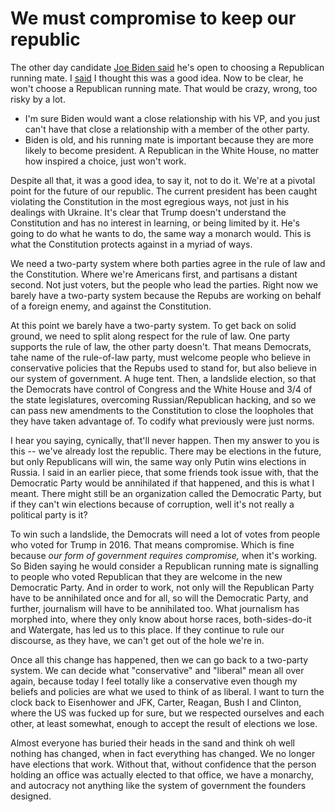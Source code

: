 # We must compromise to keep our republic
The other day candidate <a href="https://www.cnn.com/2019/12/30/politics/joe-biden-running-mate-republican/index.html">Joe Biden said</a> he's open to choosing a Republican running mate. I <a href="https://twitter.com/davewiner/status/1211775820546621441">said</a> I thought this was a good idea. Now to be clear, he won't choose a Republican running mate. That would be crazy, wrong, too risky by a lot. 
* I'm sure Biden would want a close relationship with his VP, and you just can't have that close a relationship with a member of the other party. 
* Biden is old, and his running mate is important because they are more likely to become president. A Republican in the White House, no matter how inspired a choice, just won't work. 

Despite all that, it was a good idea, to say it, not to do it. We're at a pivotal point for the future of our republic. The current president has been caught violating the Constitution in the most egregious ways, not just in his dealings with Ukraine. It's clear that Trump doesn't understand the Constitution and has no interest in learning, or being limited by it. He's going to do what he wants to do, the same way a monarch would. This is what the Constitution protects against in a myriad of ways. 

We need a two-party system where both parties agree in the rule of law and the Constitution. Where we're Americans first, and partisans a distant second. Not just voters, but the people who lead the parties. Right now we barely have a two-party system because the Repubs are working on behalf of a foreign enemy, and against the Constitution.  

At this point we barely have a two-party system. To get back on solid ground, we need to split along respect for the rule of law. One party supports the rule of law, the other party doesn't. That means Democrats, tahe name of the rule-of-law party, must welcome people who believe in conservative policies that the Repubs used to stand for, but also believe in our system of government. A huge tent. Then, a landslide election, so that the Democrats have control of Congress and the White House and 3/4 of the state legislatures, overcoming Russian/Republican hacking, and so we can pass new amendments to the Constitution to close the loopholes that they have taken advantage of. To codify what previously were just norms.

I hear you saying, cynically, that'll never happen. Then my answer to you is this -- we've already lost the republic. There may be elections in the future, but only Republicans will win, the same way only Putin wins elections in Russia. I said in an earlier piece, that some friends took issue with, that the Democratic Party would be annihilated if that happened, and this is what I meant. There might still be an organization called the Democratic Party, but if they can't win elections because of corruption, well it's not really a political party is it?

To win such a landslide, the Democrats will need a lot of votes from people who voted for Trump in 2016. That means compromise. Which is fine because <i>our form of government requires compromise, </i>when it's working. So Biden saying he would consider a Republican running mate is signalling to people who voted Republican that they are welcome in the new Democratic Party. And in order to work, not only will the Republican Party have to be annihilated once and for all, so will the Democratic Party, and further, journalism will have to be annihilated too. What journalism has morphed into, where they only know about horse races, both-sides-do-it and Watergate, has led us to this place. If they continue to rule our discourse, as they have, we can't get out of the hole we're in.

Once all this change has happened, then we can go back to a two-party system. We can decide what "conservative" and "liberal" mean all over again, because today I feel totally like a conservative even though my beliefs and policies are what we used to think of as liberal. I want to turn the clock back to Eisenhower and JFK, Carter, Reagan, Bush I and Clinton, where the US was fucked up for sure, but we respected ourselves and each other, at least somewhat, enough to accept the result of elections we lose. 

Almost everyone has buried their heads in the sand and think oh well nothing has changed, when in fact everything has changed. We no longer have elections that work. Without that, without confidence that the person holding an office was actually elected to that office, we have a monarchy, and autocracy not anything like the system of government the founders designed. 

